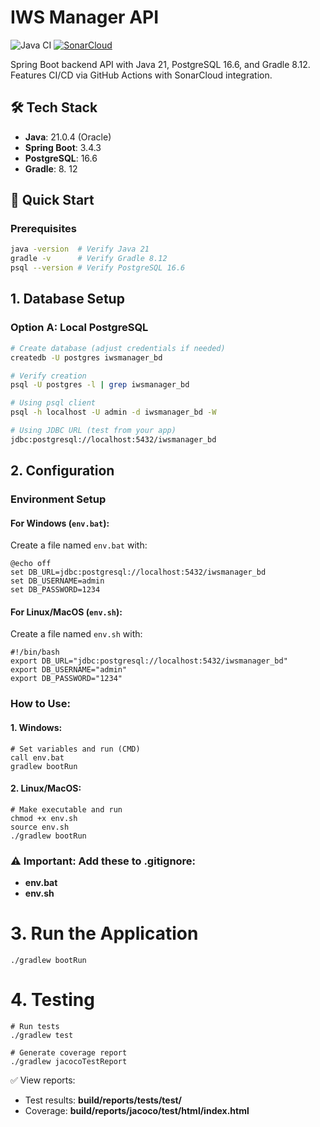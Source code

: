 # IWS Manager API

![Java CI](https://github.com/Piramide-Informatik/iws-manager-api/actions/workflows/ci.yml/badge.svg)
[![SonarCloud](https://sonarcloud.io/images/project_badges/sonarcloud-white.svg)](https://sonarcloud.io/summary/new_code?id=Piramide-Informatik_iws-manager-api)

Spring Boot backend API with Java 21, PostgreSQL 16.6, and Gradle 8.12. Features CI/CD via GitHub Actions with SonarCloud integration.

## 🛠 Tech Stack
- **Java**: 21.0.4 (Oracle)
- **Spring Boot**: 3.4.3
- **PostgreSQL**: 16.6
- **Gradle**: 8.                12

## 🚀 Quick Start

### Prerequisites
```bash
java -version  # Verify Java 21
gradle -v      # Verify Gradle 8.12
psql --version # Verify PostgreSQL 16.6
```

## 1. Database Setup

### Option A: Local PostgreSQL
```bash
# Create database (adjust credentials if needed)
createdb -U postgres iwsmanager_bd

# Verify creation
psql -U postgres -l | grep iwsmanager_bd

# Using psql client
psql -h localhost -U admin -d iwsmanager_bd -W

# Using JDBC URL (test from your app)
jdbc:postgresql://localhost:5432/iwsmanager_bd
```
## 2. Configuration

### Environment Setup

#### For Windows (`env.bat`):
Create a file named `env.bat` with:
```batch
@echo off
set DB_URL=jdbc:postgresql://localhost:5432/iwsmanager_bd
set DB_USERNAME=admin
set DB_PASSWORD=1234
```
#### For Linux/MacOS (`env.sh`):
Create a file named `env.sh` with:
```batch
#!/bin/bash
export DB_URL="jdbc:postgresql://localhost:5432/iwsmanager_bd"
export DB_USERNAME="admin"
export DB_PASSWORD="1234"
```

### How to Use:

#### 1. Windows:
```batch
# Set variables and run (CMD)
call env.bat
gradlew bootRun
```
#### 2. Linux/MacOS:
```batch
# Make executable and run
chmod +x env.sh
source env.sh
./gradlew bootRun
```

### ⚠️ Important: Add these to .gitignore:

- **env.bat**
- **env.sh**

# 3. Run the Application
```batch
./gradlew bootRun
```
# 4. Testing 
```batch
# Run tests
./gradlew test

# Generate coverage report
./gradlew jacocoTestReport
```
✅ View reports:

- Test results: **build/reports/tests/test/**
- Coverage: **build/reports/jacoco/test/html/index.html**